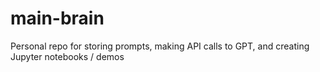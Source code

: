 # main-brain
Personal repo for storing prompts, making API calls to GPT, and creating Jupyter notebooks / demos
